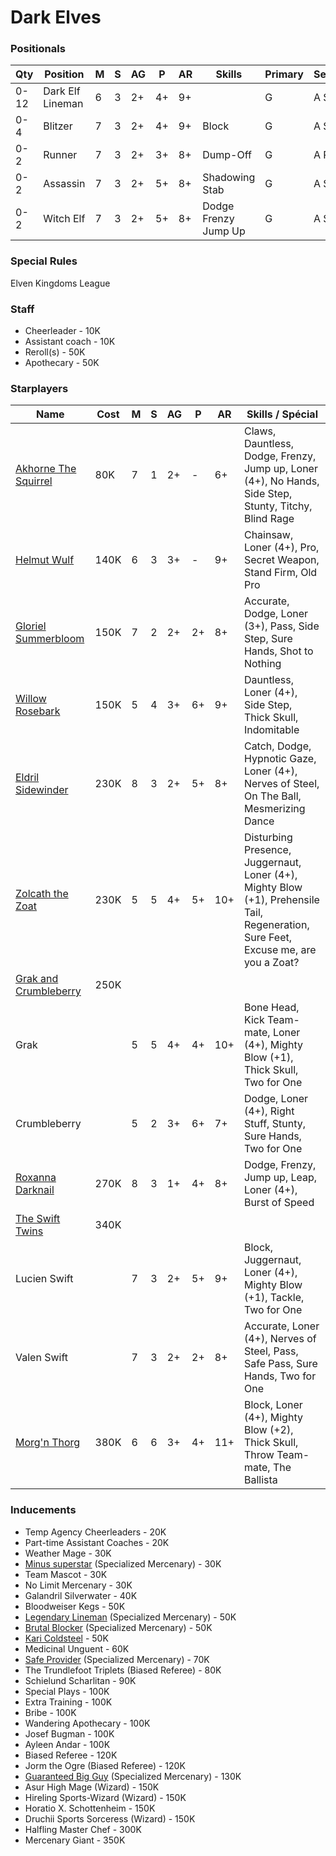 ﻿# Dark Elves

### Positionals
| Qty  | Position              | M | S | AG | P  | AR | Skills                                           | Primary | Secondary | Cost |
| ---- | --------------------- | - | - | -- | -- | -- | ------------------------------------------------ | ------- | --------- | ---- |
| 0-12 | Dark Elf Lineman      | 6 | 3 | 2+ | 4+ | 9+ |                                                  | G       | A S       | 70K  |
| 0-4  | Blitzer               | 7 | 3 | 2+ | 4+ | 9+ | Block                                            | G       | A S P     | 100K |
| 0-2  | Runner                | 7 | 3 | 2+ | 3+ | 8+ | Dump-Off                                        | G       | A P S     | 80K  |
| 0-2  | Assassin              | 7 | 3 | 2+ | 5+ | 8+ | Shadowing<br>Stab                                | G       | A S P     | 85K  |
| 0-2  | Witch Elf             | 7 | 3 | 2+ | 5+ | 8+ | Dodge<br>Frenzy<br>Jump Up                      | G       | A S P     | 110K |

### Special Rules
Elven Kingdoms League

### Staff
* Cheerleader - 10K
* Assistant coach - 10K
* Reroll(s) - 50K
* Apothecary  - 50K

### Starplayers
| Name                | Cost | M   | S   | AG  | P   | AR  | Skills / Spécial                                                                                       |
| ------------------- | ---- | --- | --- | --- | --- | --- | ------------------------------------------------------------------------------------------------------ |
| [Akhorne The Squirrel](../starplayers/Akhorne_The_Squirrel.md) | 80K  | 7   | 1   | 2+  | -   | 6+  | Claws, Dauntless, Dodge, Frenzy, Jump up, Loner (4+), No Hands, Side Step, Stunty, Titchy, Blind Rage |
| [Helmut Wulf](../starplayers/Helmut_Wulf.md)         | 140K | 6   | 3   | 3+  | -   | 9+  | Chainsaw, Loner (4+), Pro, Secret Weapon, Stand Firm, Old Pro                                       |
| [Gloriel Summerbloom](../starplayers/Gloriel_Summerbloom.md) | 150K | 7   | 2   | 2+  | 2+  | 8+  | Accurate, Dodge, Loner (3+), Pass, Side Step, Sure Hands, Shot to Nothing                          |
| [Willow Rosebark](../starplayers/Willow_Rosebark.md)     | 150K | 5   | 4   | 3+  | 6+  | 9+  | Dauntless, Loner (4+), Side Step, Thick Skull, Indomitable                                          |
| [Eldril Sidewinder](../starplayers/Eldril_Sidewinder.md)   | 230K | 8   | 3   | 2+  | 5+  | 8+  | Catch, Dodge, Hypnotic Gaze, Loner (4+), Nerves of Steel, On The Ball, Mesmerizing Dance             |
| [Zolcath the Zoat](../starplayers/Zolcath_the_Zoat.md)    | 230K | 5   | 5   | 4+  | 5+  | 10+ | Disturbing Presence, Juggernaut, Loner (4+), Mighty Blow (+1), Prehensile Tail, Regeneration, Sure Feet, Excuse me, are you a Zoat? |
| [Grak and Crumbleberry](../starplayers/Grak_and_Crumbleberry.md) | 250K |     |     |     |     |     |                                                                                                      |
| Grak                |      | 5   | 5   | 4+  | 4+  | 10+ | Bone Head, Kick Team-mate, Loner (4+), Mighty Blow (+1), Thick Skull, Two for One                   |
| Crumbleberry        |      | 5   | 2   | 3+  | 6+  | 7+  | Dodge, Loner (4+), Right Stuff, Stunty, Sure Hands, Two for One                                   |
| [Roxanna Darknail](../starplayers/Roxanna_Darknail.md)    | 270K | 8   | 3   | 1+  | 4+  | 8+  | Dodge, Frenzy, Jump up, Leap, Loner (4+), Burst of Speed                                             |
| [The Swift Twins](../starplayers/The_Swift_Twins.md)     | 340K |     |     |     |     |     |                                                                                                      |
| Lucien Swift        |      | 7   | 3   | 2+  | 5+  | 9+  | Block, Juggernaut, Loner (4+), Mighty Blow (+1), Tackle, Two for One                               |
| Valen Swift         |      | 7   | 3   | 2+  | 2+  | 8+  | Accurate, Loner (4+), Nerves of Steel, Pass, Safe Pass, Sure Hands, Two for One                     |
| [Morg'n Thorg](../starplayers/Morg'n_Thorg.md)        | 380K | 6   | 6   | 3+  | 4+  | 11+ | Block, Loner (4+), Mighty Blow (+2), Thick Skull, Throw Team-mate, The Ballista                    |

### Inducements
* Temp Agency Cheerleaders - 20K
* Part-time Assistant Coaches - 20K
* Weather Mage - 30K
* [Minus superstar](../starplayers/Minus_superstar.md) (Specialized Mercenary) - 30K
* Team Mascot - 30K
* No Limit Mercenary - 30K
* Galandril Silverwater - 40K
* Bloodweiser Kegs - 50K
* [Legendary Lineman](../starplayers/Legendary_Lineman.md) (Specialized Mercenary) - 50K
* [Brutal Blocker](../starplayers/Brutal_Blocker.md) (Specialized Mercenary) - 50K
* [Kari Coldsteel](../starplayers/Kari_Coldsteel.md) - 50K
* Medicinal Unguent - 60K
* [Safe Provider](../starplayers/Safe_Provider.md) (Specialized Mercenary) - 70K
* The Trundlefoot Triplets (Biased Referee) - 80K
* Schielund Scharlitan - 90K
* Special Plays - 100K
* Extra Training - 100K
* Bribe - 100K
* Wandering Apothecary - 100K
* Josef Bugman - 100K
* Ayleen Andar - 100K
* Biased Referee - 120K
* Jorm the Ogre (Biased Referee) - 120K
* [Guaranteed Big Guy](../starplayers/Guaranteed_Big_Guy.md) (Specialized Mercenary) - 130K
* Asur High Mage (Wizard) - 150K
* Hireling Sports-Wizard (Wizard) - 150K
* Horatio X. Schottenheim - 150K
* Druchii Sports Sorceress (Wizard) - 150K
* Halfling Master Chef - 300K
* Mercenary Giant - 350K